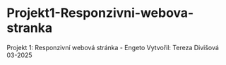 # Projekt1-Responzivni-webova-stranka
Projekt 1: Responzivní webová stránka - Engeto
Vytvořil:  Tereza Divišová 03-2025
